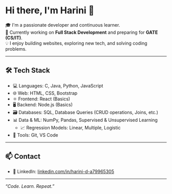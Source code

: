# Hi there, I'm Harini 👋

🎓 I'm a passionate developer and continuous learner.  
🌱 Currently working on **Full Stack Development** and preparing for **GATE (CS/IT)**.  
💡 I enjoy building websites, exploring new tech, and solving coding problems.

---

## 🛠️ Tech Stack

- 💻 Languages: C, Java, Python, JavaScript  
- 🌐 Web: HTML, CSS, Bootstrap  
- ⚛️ Frontend: React (Basics)  
- 🖥️ Backend: Node.js (Basics)  
- 🗃️ Databases: SQL, Database Queries (CRUD operations, Joins, etc.)  
- 📊 Data & ML: NumPy, Pandas, Supervised & Unsupervised Learning  
  - 📈 Regression Models: Linear, Multiple, Logistic  
- 🔧 Tools: Git, VS Code  

---

## 📫 Contact

- 💼 LinkedIn: [linkedin.com/in/harini-d-a79965305](https://www.linkedin.com/in/harini-d-a79965305)

---

*“Code. Learn. Repeat.”*
